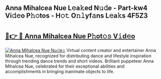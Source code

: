 ## Anna Mihalcea Nue L𝚎a𝚔ed N𝚞𝚍e - Part-kw4 Vi𝚍𝚎o P𝚑𝚘tos - H𝚘𝚝 O𝚗𝚕yf𝚊ns L𝚎a𝚔s 4F5Z3

# <h2><a href="http://kf4wiv.oniu.top/?m=Anna+Mihalcea+Nue">🔗👉 🔴 Anna Mihalcea Nue P𝚑ot𝚘𝚜 V𝚒d𝚎o</a></h2>

[![Anna Mihalcea Nue Nu𝚍e𝚜](https://i.imgur.com/0qMVB7G.gif)](http://kf4wiv.oniu.top/?m=Anna+Mihalcea+Nue)
Virtual content creator and entertainer Anna Mihalcea Nue, recognized for distributing dance and lifestyle inspiration through trending dance trends and short videos. Brilliant puppeteer Anna Mihalcea Nue, celebrated for their exceptional abilities and accomplishments in bringing inanimate objects to life.  
